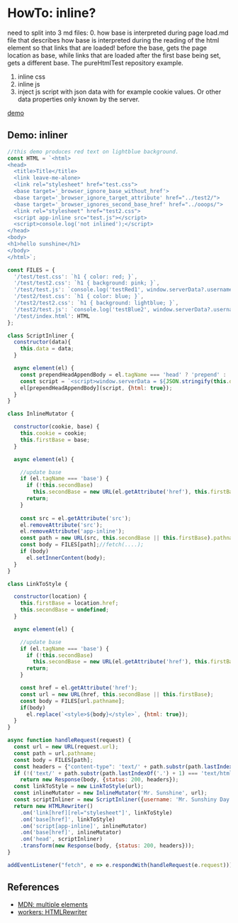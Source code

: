 # HowTo: inline?

need to split into 3 md files:
0. how base is interpreted during page load.md file that describes how base is interpreted during the reading of the html element so that links that are loaded! before the base, gets the page location as base, while links that are loaded after the first base being set, gets a different base. The pureHtmlTest repository example.
1. inline css
2. inline js
3. inject js script with json data with for example cookie values. Or other data properties only known by the server.

[demo](https://cloudflareworkers.com/#a75090bc3d7ec3a198158de0ecde4271:https://tutorial.cloudflareworkers.com/test/index.html)

## Demo: inliner

```javascript
//this demo produces red text on lightblue background.
const HTML = `<html>
<head>
  <title>Title</title>
  <link leave-me-alone>
  <link rel="stylesheet" href="test.css">
  <base target='_browser_ignore_base_without_href'>
  <base target='_browser_ignore_target_attribute' href="../test2/">
  <base target='_browser_ignores_second_base_href' href="../ooops/">
  <link rel="stylesheet" href="test2.css">
  <script app-inline src="test.js"></script>
  <script>console.log('not inlined');</script>
</head>
<body>
<h1>hello sunshine</h1>
</body>
</html>`;

const FILES = {
  '/test/test.css': `h1 { color: red; }`,
  '/test/test2.css': `h1 { background: pink; }`,
  '/test/test.js': `console.log('testRed1', window.serverData?.username);`,
  '/test2/test.css': `h1 { color: blue; }`,
  '/test2/test2.css': `h1 { background: lightblue; }`,
  '/test2/test.js': `console.log('testBlue2', window.serverData?.username);`,
  '/test/index.html': HTML
};

class ScriptInliner {
  constructor(data){
    this.data = data;
  }

  async element(el) {
    const prependHeadAppendBody = el.tagName === 'head' ? 'prepend' : 'append';
    const script = `<script>window.serverData = ${JSON.stringify(this.data)}</script>`
    el[prependHeadAppendBody](script, {html: true});
  }
}

class InlineMutator {

  constructor(cookie, base) {
    this.cookie = cookie;
    this.firstBase = base;
  }

  async element(el) {

    //update base
    if (el.tagName === 'base') {
      if (!this.secondBase)
        this.secondBase = new URL(el.getAttribute('href'), this.firstBase).href;
      return;
    }
    
    const src = el.getAttribute('src');
    el.removeAttribute('src');
    el.removeAttribute('app-inline');
    const path = new URL(src, this.secondBase || this.firstBase).pathname;
    const body = FILES[path];//fetch(....);
    if (body)
      el.setInnerContent(body);
  }
}

class LinkToStyle {

  constructor(location) {
    this.firstBase = location.href;
    this.secondBase = undefined;
  }

  async element(el) {

    //update base
    if (el.tagName === 'base') {
      if (!this.secondBase)
        this.secondBase = new URL(el.getAttribute('href'), this.firstBase).href;
      return;
    }

    const href = el.getAttribute('href');
    const url = new URL(href, this.secondBase || this.firstBase);
    const body = FILES[url.pathname];
    if(body)
      el.replace(`<style>${body}</style>`, {html: true});
  }
}

async function handleRequest(request) {
  const url = new URL(request.url);
  const path = url.pathname;
  const body = FILES[path];
  const headers = {"content-type": 'text/' + path.substr(path.lastIndexOf('.') + 1)};
  if (!('text/' + path.substr(path.lastIndexOf('.') + 1) === 'text/html'))
    return new Response(body, {status: 200, headers});
  const linkToStyle = new LinkToStyle(url);
  const inlineMutator = new InlineMutator('Mr. Sunshine', url);
  const scriptInliner = new ScriptInliner({username: 'Mr. Sunshiny Day'});
  return new HTMLRewriter()
    .on('link[href][rel="stylesheet"]', linkToStyle)
    .on('base[href]', linkToStyle)
    .on('script[app-inline]', inlineMutator)
    .on('base[href]', inlineMutator)
    .on('head', scriptInliner)
    .transform(new Response(body, {status: 200, headers}));
}

addEventListener("fetch", e => e.respondWith(handleRequest(e.request)));
```

## References

 * [MDN: multiple <base> elements](https://developer.mozilla.org/en-US/docs/Web/HTML/Element/base#Multiple_%3Cbase%3E_elements)
 * [workers: HTMLRewriter](https://developers.cloudflare.com/workers/runtime-apis/html-rewriter)